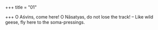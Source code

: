 +++
title = "01"

+++
O Aśvins, come here! O Nāsatyas, do not lose the track!
– Like wild geese, fly here to the soma-pressings.